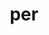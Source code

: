 ---
category: 3-letters
denotation: null
name: per
reference_link: https://www.etymonline.com/word/per
root_language: null
root_name: null
title: per
type: free
word_sums:
- respelling: per
  sum: 'Per + '
---